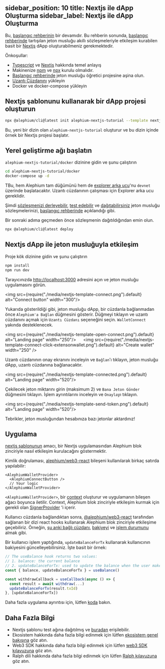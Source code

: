 sidebar_position: 10
title: Nextjs ile dApp Oluşturma
sidebar_label: Nextjs ile dApp Oluşturma
---

Bu, [başlangıç rehberinin](/dapps/getting-started.md) bir devamıdır. Bu rehberin sonunda, [başlangıç rehberinde](/dapps/getting-started.md) tartışılan jeton musluğu akıllı sözleşmeleriyle etkileşim kurabilen basit bir [Nextjs](https://nextjs.org/) dApp oluşturabilmeniz gerekmektedir.

Önkoşullar:

- [Typescript](https://www.typescriptlang.org/) ve [Nextjs](https://nextjs.org/) hakkında temel anlayış
- Makinenize [npm](https://www.npmjs.com/) ve [npx](https://www.npmjs.com/package/npx) kurulu olmalıdır.
- [Başlangıç rehberinde](/dapps/getting-started.md) jeton musluğu öğretici projesine aşina olun.
- [Uzantı Cüzdanını](/wallet/extension-wallet/overview) yükleyin
- Docker ve docker-compose yükleyin

## Nextjs şablonunu kullanarak bir dApp projesi oluşturun

```sh
npx @alephium/cli@latest init alephium-nextjs-tutorial --template nextjs
```

Bu, yeni bir dizin olan `alephium-nextjs-tutorial` oluşturur ve bu dizin içinde örnek bir Nextjs projesi başlatır.

## Yerel geliştirme ağı başlatın

`alephium-nextjs-tutorial/docker` dizinine gidin ve şunu çalıştırın

```sh
cd alephium-nextjs-tutorial/docker
docker-compose up -d
```

TBu, hem Alephium tam düğümünü hem de [explorer arka ucu](https://github.com/alephium/explorer-backend)'nu `devnet` üzerinde başlatacaktır. Uzantı cüzdanının çalışması için Explorer arka ucu gereklidir.

Şimdi [sözleşmenizi derleyebilir](/dapps/getting-started.md#sözleşmenizi-derleme), [test edebilir](/dapps/getting-started.md#sözleşmenizi-test-etme) ve [dağıtabilirsiniz](/dapps/getting-started.md#sözleşmenizi-dağıtma) jeton musluğu sözleşmelerinizi, [başlangıç rehberinde](/dapps/getting-started.md) açıklandığı gibi.

Bir sonraki adıma geçmeden önce sözleşmenin dağıtıldığından emin olun.


```sh
npx @alephium/cli@latest deploy
```

## Nextjs dApp ile jeton musluğuyla etkileşim

Proje kök dizinine gidin ve şunu çalıştırın

```sh
npm install
npm run dev
```

Tarayıcınızda [http://localhost:3000](http://localhost:3000) adresini açın ve jeton musluğu uygulamasını görün.

<img src={require("./media/nextjs-template-connect.png").default}
alt="Connect button" width="300"/>

Yukarıda gösterildiği gibi, jeton musluğu dApp, bir cüzdanla bağlanmadan önce `Alephium'a Bağlan` düğmesini gösterir. Düğmeyi tıklayın ve uzantı cüzdanını açmak için `Uzantı Cüzdanı` seçeneğini seçin. `WalletConnect` yakında desteklenecek.

<img src={require("./media/nextjs-template-open-connect.png").default} alt="Landing page" width="250"/>
&nbsp;&nbsp;&nbsp;&nbsp;
<img src={require("./media/nextjs-template-connect-click-extensonwallet.png").default} alt="Create wallet" width="250" />

Uzantı cüzdanının onay ekranını inceleyin ve `Bağlan`'ı tıklayın, jeton musluğu dApp, uzantı cüzdanına bağlanacaktır. 


<img src={require("./media/nextjs-template-connected.png").default} alt="Landing page" width="520"/>

Çekilecek jeton miktarını girin (maksimum 2) ve `Bana Jeton Gönder` düğmesini tıklayın. İşlem ayrıntılarını inceleyin ve `Onayla`yı tıklayın.

<img src={require("./media/nextjs-template-send-token.png").default} alt="Landing page" width="520"/>

Tebrikler, jeton musluğundan hesabınıza bazı jetonlar aktardınız!

## Uygulama

[nextjs şablonunun](https://github.com/alephium/nextjs-template) amacı, bir Nextjs uygulamasından Alephium blok zinciriyle nasıl etkileşim kurulacağını göstermektir.

Kimlik doğrulaması, [alephium/web3-react](https://github.com/alephium/alephium-web3/tree/master/packages/web3-react) bileşeni kullanılarak birkaç satırda yapılabilir:

```tsx
<AlephiumWalletProvider>
  <AlephiumConnectButton />
  // Your logic
</AlephiumWalletProvider>
```
`<AlephiumWalletProvider>`, bir [context](https://reactjs.org/docs/context.html) oluşturur ve uygulamanın bileşen ağacı boyunca iletilir. Context, Alephium blok zinciriyle etkileşim kurmak için gerekli olan [SignerProvider](https://github.com/alephium/alephium-web3/blob/8cf20fee4c16091cf581518e9f411e31ec37955e/packages/web3-react/src/contexts/alephiumConnect.tsx#L56) 'i içerir.

Kullanıcı cüzdanla bağlandıktan sonra, [@alephium/web3-react](https://github.com/alephium/alephium-web3/tree/master/packages/web3-react) tarafından sağlanan bir dizi react hooks kullanarak Alephium blok zinciriyle etkileşime geçebiliriz. Örneğin, [şu anki bağlı cüzdanı](https://github.com/alephium/alephium-web3/blob/master/packages/web3-react/src/hooks/useWallet.tsx), [bakiyeyi](https://github.com/alephium/alephium-web3/blob/master/packages/web3-react/src/hooks/useBalance.tsx) ve [işlem durumunu](https://github.com/alephium/alephium-web3/blob/master/packages/web3-react/src/hooks/useTxStatus.tsx) almak gibi.

Bir kullanıcı işlem yaptığında, `updateBalanceForTx` kullanarak kullanıcının bakiyesini güncelleyebilirsiniz. İşte basit bir örnek:

```typescript
// The useBalance hook returns two values:
// 1. balance: the current balance
// 2. updateBalanceForTx: used to update the balance when the user makes a transaction.
const { balance, updateBalanceForTx } = useBalance()

const withdrawCallback = useCallback(async () => {
  const result = await withdraw(...)
  updateBalanceForTx(result.txId)
}, [updateBalanceForTx])
```

Daha fazla uygulama ayrıntısı için, lütfen [koda](https://github.com/alephium/nextjs-template) bakın.

## Daha Fazla Bilgi

- Nextjs şablonu test ağına dağıtılmış ve [buradan](https://alephium.github.io/nextjs-template/) erişilebilir.
- Ekosistem hakkında daha fazla bilgi edinmek için lütfen [ekosistem genel bakışına](/dapps/ecosystem) göz atın.
- Web3 SDK hakkında daha fazla bilgi edinmek için lütfen [web3 SDK kılavuzuna](/dapps/alephium-web3) göz atın.
- Ralph dili hakkında daha fazla bilgi edinmek için lütfen [Ralph kılavuzuna](/ralph/getting-started) göz atın.

